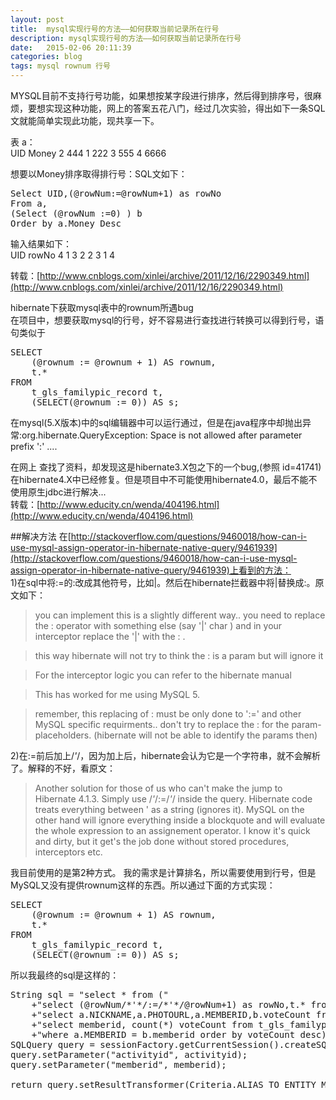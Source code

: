 ```yaml
---
layout: post
title:  mysql实现行号的方法——如何获取当前记录所在行号
description: mysql实现行号的方法——如何获取当前记录所在行号
date:   2015-02-06 20:11:39
categories: blog
tags: mysql rownum 行号
---
```

MYSQL目前不支持行号功能，如果想按某字段进行排序，然后得到排序号，很麻烦，要想实现这种功能，网上的答案五花八门，经过几次实验，得出如下一条SQL文就能简单实现此功能，现共享一下。

表 a：  
UID       Money
2	       444
1	       222
3	       555
4	       6666

想要以Money排序取得排行号：SQL文如下：
<pre>
Select UID,(@rowNum:=@rowNum+1) as rowNo
From a,
(Select (@rowNum :=0) ) b
Order by a.Money Desc
</pre>

输入结果如下：  
UID	       rowNo
4	       1
3	       2
2	       3
1	       4

转载：[http://www.cnblogs.com/xinlei/archive/2011/12/16/2290349.html](http://www.cnblogs.com/xinlei/archive/2011/12/16/2290349.html)

hibernate下获取mysql表中的rownum所遇bug  
在项目中，想要获取mysql的行号，好不容易进行查找进行转换可以得到行号，语句类似于
<pre>
SELECT
	(@rownum := @rownum + 1) AS rownum,
	t.*
FROM
	t_gls_familypic_record t,
	(SELECT(@rownum := 0)) AS s;
</pre>
    
在mysql(5.X版本)中的sql编辑器中可以运行通过，但是在java程序中却抛出异常:org.hibernate.QueryException: Space is not allowed after parameter prefix ':' ....

在网上 查找了资料，却发现这是hibernate3.X包之下的一个bug,(参照 id=41741)在hibernate4.X中已经修复。但是项目中不可能使用hibernate4.0，最后不能不使用原生jdbc进行解决...  
转载：[http://www.educity.cn/wenda/404196.html](http://www.educity.cn/wenda/404196.html)

##解决方法
在[http://stackoverflow.com/questions/9460018/how-can-i-use-mysql-assign-operator-in-hibernate-native-query/9461939](http://stackoverflow.com/questions/9460018/how-can-i-use-mysql-assign-operator-in-hibernate-native-query/9461939)上看到的方法：  
1)在sql中将:=的:改成其他符号，比如|。然后在hibernate拦截器中将|替换成:。原文如下：  
>you can implement this is a slightly different way.. you need to replace the : operator with something else (say '|' char ) and in your interceptor replace the '|' with the : .

>this way hibernate will not try to think the : is a param but will ignore it

>For the interceptor logic you can refer to the hibernate manual

>This has worked for me using MySQL 5.

>remember, this replacing of : must be only done to ':=' and other MySQL specific requirments.. don't try to replace the : for the param-placeholders. (hibernate will not be able to identify the params then)  

2)在:=前后加上/*'*/，因为加上后，hibernate会认为它是一个字符串，就不会解析了。解释的不好，看原文：  
>Another solution for those of us who can't make the jump to Hibernate 4.1.3.
>Simply use /*'*/:=/*'*/ inside the query. Hibernate code treats everything between ' as a string (ignores it). MySQL on the other hand will ignore everything inside a blockquote and will evaluate the whole expression to an assignement operator.
>I know it's quick and dirty, but it get's the job done without stored procedures, interceptors etc.

我目前使用的是第2种方式。
我的需求是计算排名，所以需要使用到行号，但是MySQL又没有提供rownum这样的东西。所以通过下面的方式实现：  
<pre>
SELECT
	(@rownum := @rownum + 1) AS rownum,
	t.*
FROM
	t_gls_familypic_record t,
	(SELECT(@rownum := 0)) AS s;
</pre>

所以我最终的sql是这样的：  
<pre>
String sql = "select * from ("
    +"select (@rowNum/*'*/:=/*'*/@rowNum+1) as rowNo,t.* from ("
    +"select a.NICKNAME,a.PHOTOURL,a.MEMBERID,b.voteCount from t_member a,("
    +"select memberid, count(*) voteCount from t_gls_familypic_record where glshbactivityid =:activityid group by memberid) b "
    +"where a.MEMBERID = b.memberid order by voteCount desc) t,(Select (@rowNum/*'*/:=/*'*/0) ) f) s where s.memberid!=:memberid";
SQLQuery query = sessionFactory.getCurrentSession().createSQLQuery(sql);
query.setParameter("activityid", activityid);
query.setParameter("memberid", memberid);

return query.setResultTransformer(Criteria.ALIAS_TO_ENTITY_MAP).setFirstResult(currentIndex).setMaxResults(maxResult).list();
</pre>